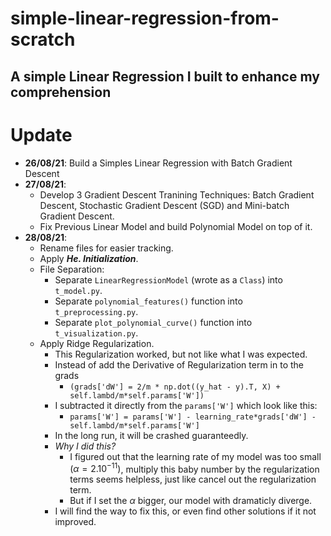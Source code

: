 # simple-linear-regression-from-scratch
A simple Linear Regression I built to enhance my comprehension
---
# Update
 - **26/08/21**: Build a Simples Linear Regression with Batch Gradient Descent
 - **27/08/21**: 
     + Develop 3 Gradient Descent Tranining Techniques: Batch Gradient Descent, Stochastic Gradient Descent (SGD) and Mini-batch Gradient Descent.
     + Fix Previous Linear Model and build Polynomial Model on top of it.
 - **28/08/21**:
     + Rename files for easier tracking.
     + Apply ***He. Initialization***.
     + File Separation:
         + Separate `LinearRegressionModel` (wrote as a `Class`) into `t_model.py`.
         + Separate `polynomial_features()` function into `t_preprocessing.py`.
         + Separate `plot_polynomial_curve()` function into `t_visualization.py`.
     + Apply Ridge Regularization.
         + This Regularization worked, but not like what I was expected.
         + Instead of add the Derivative of Regularization term in to the grads 
             + `(grads['dW'] = 2/m * np.dot((y_hat - y).T, X) + self.lambd/m*self.params['W'])`
         + I subtracted it directly from the `params['W']` which look like this: 
             + `params['W'] = params['W'] - learning_rate*grads['dW'] - self.lambd/m*self.params['W']`
         + In the long run, it will be crashed guaranteedly. 
         + *Why I did this?*
             + I figured out that the learning rate of my model was too small $(\alpha = 2.10^{-11})$, multiply this baby number by the regularization terms seems helpless, just like cancel out the regularization term.
             + But if I set the $\alpha$ bigger, our model with dramaticly diverge.
         + I will find the way to fix this, or even find other solutions if it not improved.
             